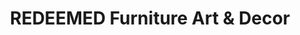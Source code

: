 ---
title: "REDEEMED Furniture Art & Decor"
url: /manistee/redeemed-furniture-art-und-decor/
shop: Möbel
---